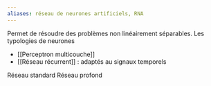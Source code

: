 ```yaml
---
aliases: réseau de neurones artificiels, RNA
---
```


Permet de résoudre des problèmes non linéairement séparables.
Les typologies de neurones
- [[Perceptron multicouche]]
- [[Réseau récurrent]] : adaptés au signaux temporels

Réseau standard
Réseau profond